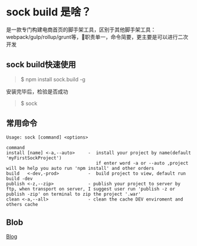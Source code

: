 # sock build 是啥？

是一款专门构建电商首页的脚手架工具，区别于其他脚手架工具：webpack/gulp/rollup/grunt等，职责单一，命令简要，更主要是可以进行二次开发

## sock build快速使用
> $ npm install sock.build -g

安装完毕后，检验是否成功
> $ sock

## 常用命令
```
Usage: sock [command] <options>

command
install [name] <-a,--auto>     -  install your project by name(default 'myFirstSockProject') 
                                  if enter word -a or --auto ,project will be help you auto run 'npm install' and other orders
build   <-dev,-prod>           -  build project to view, default run build -dev
publish <-z,--zip>             - publish your project to server by ftp, when transport on server, I suggest user run 'publish -z or publish -zip' on terminal to zip the project '.war'
clean <-a,--all>               - clean the cache DEV enviroment and others cache
```


## Blob
[Blog](http://www.zhangjinglin.cn)







